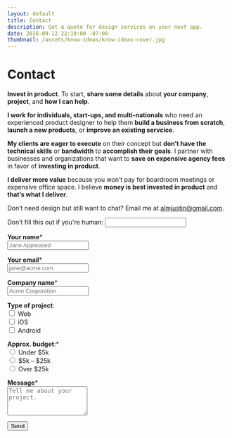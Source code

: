 ```yaml
---
layout: default
title: Contact
description: Get a quote for design services on your next app.
date: 2016-09-12 22:19:00 -07:00
thumbnail: /assets/know-ideas/know-ideas-cover.jpg
---
```


<div class="mw-1024  u-mar-auto  u-mar-b05">
    <div class="Grid  Grid--withGutters">
        <div class="Grid-cell  u-size1of2">
            <h1 class="u-noMargin  u-mar-b01"><strong>Contact</strong></h1>
            <p class="as-h3  u-noMargin  u-mar-b02"><strong>Invest in product</strong>. To start, <strong>share some details</strong> about <strong>your company</strong>, <strong>project</strong>, and <strong>how I can help</strong>.</p>
            <p><strong>I work for individuals, start-ups, and multi-nationals</strong> who need an experienced product designer to help them <strong>build a business from scratch</strong>, <strong>launch a new products</strong>, or <strong>improve an existing servcice</strong>.</p>
            <p><strong>My clients are eager to execute</strong> on their concept but <strong>don’t have the technical skills</strong> or <strong>bandwidth</strong> to <strong>accomplish their goals</strong>. I partner with businesses and organizations that want to <strong>save on expensive agency fees</strong> in favor of <strong>investing in product</strong>.</p>
            <p><strong>I deliver more value</strong> because you won’t pay for boardroom meetings or expensive office space. I believe <strong>money is best invested in product</strong> and <strong>that’s what I deliver</strong>.</p>
            <p>Don’t need design but still want to chat? Email me at <a href="mailto:almjustin@gmail.com" title="almjustin@gmail.com">almjustin@gmail.com</a>.</p>
        </div>
        <div class="Grid-cell  u-size1of2">
            <div class="bgc-grey01  u-mar-auto  u-rounded-corners  u-border-shadow">
                <form action="/success" netlify-honeypot="bot-field" name="contact" method="POST" data-netlify="true">
                    <p class="hidden">
                        <label>Don’t fill this out if you're human: <input name="bot-field"></label>
                    </p>
                    <p class="u-mar-t00  u-mar-b02">
                        <label><strong>Your name</strong><span class="c-grey03">*</span><br>
                        <input class="Input  Input--block  u-mar-t01" type="text" name="name" placeholder="Jane Appleseed" required="required" /></label>
                    </p>
                    <p class="u-mar-t00  u-mar-b02">
                        <label><strong>Your email</strong><span class="c-grey03">*</span><br>
                        <input class="Input  Input--block  u-mar-t01" type="email" name="email" placeholder="jane@acme.com" required="required" /></label>
                    </p>
                    <p class="u-mar-t00  u-mar-b02">
                        <label><strong>Company name</strong><span class="c-grey03">*</span><br>
                        <input class="Input  Input--block  u-mar-t01" type="text" name="company-name" placeholder="Acme Corporation" required="required" /></label>
                    </p>
                    <div class="Grid">
                        <div class="Grid-cell  u-size1of2">    
                            <p class="u-mar-t00  u-mar-b02">
                                <strong>Type of project</strong>:<br>
                                <input type="checkbox" name="type[]" id="web" value="web"><label for="web">&nbsp;Web</label><br>
                                <input type="checkbox" name="type[]" id="ios" value="ios"><label for="ios">&nbsp;iOS</label><br>
                                <input type="checkbox" name="type[]" id="android" value="android"><label for="android">&nbsp;Android</label>
                            </p>
                        </div>
                        <div class="Grid-cell  u-size1of2">
                            <p class="u-mar-t00  u-mar-b02">
                                <strong>Approx. budget</strong>:<span class="c-grey03">*</span><br>
                                <input type="radio" name="budget[]" id="under-5k" value="Under $5k" required><label for="under-5k">&nbsp;Under $5k</label><br>
                                <input type="radio" name="budget[]" id="5k-to-25k" value="5k-to-25k"><label for="5k-to-25k">&nbsp;$5k – $25k</label><br>
                                <input type="radio" name="budget[]" id="over-25k" value="over-25k"><label for="over-25k">&nbsp;Over $25k</label>
                            </p>
                        </div>
                    </div>
                    <p class="u-mar-t00  u-mar-b04">
                        <label><strong>Message</strong><span class="c-grey03">*</span><br><textarea class="Input  Input--block  u-mar-t01" name="message" rows="4" placeholder="Tell me about your project." required="required"></textarea></label>
                    </p>
                    <div>
                        <button class="Btn  Btn--block  Btn--confirm" type="submit">Send</button>
                    </div>
                </form>
            </div>
        </div>
    </div>
</div>